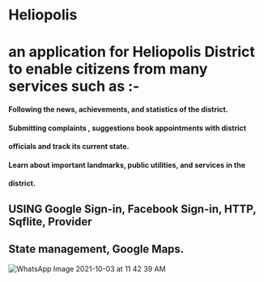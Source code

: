 # Heliopolis
####
# an application for Heliopolis District to enable citizens from many services such as :-

#### Following the news, achievements, and statistics of the district.
#### Submitting complaints ,  suggestions  book appointments with district    
#### officials and track its current state.
#### Learn about important landmarks, public utilities, and services in the    
#### district.


## USING Google Sign-in, Facebook Sign-in, HTTP, Sqflite, Provider 
## State management, Google Maps. 
![WhatsApp Image 2021-10-03 at 11 42 39 AM](https://user-images.githubusercontent.com/38192189/139582021-fed22ea6-6b70-4e09-a7ff-12633e440397.jpeg)
